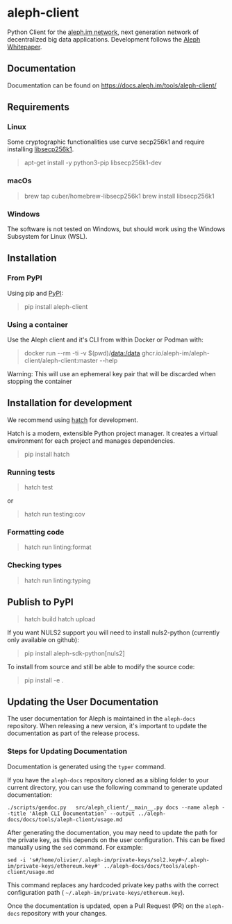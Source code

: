 # aleph-client

Python Client for the [aleph.im network](https://www.aleph.im), next generation network of
decentralized big data applications. Development follows the [Aleph
Whitepaper](https://github.com/aleph-im/aleph-whitepaper).

## Documentation

Documentation can be found on https://docs.aleph.im/tools/aleph-client/

## Requirements

### Linux

Some cryptographic functionalities use curve secp256k1 and require
installing [libsecp256k1](https://github.com/bitcoin-core/secp256k1).

> apt-get install -y python3-pip libsecp256k1-dev

### macOs

> brew tap cuber/homebrew-libsecp256k1
> brew install libsecp256k1

### Windows

The software is not tested on Windows, but should work using 
the Windows Subsystem for Linux (WSL).

## Installation

### From PyPI

Using pip and [PyPI](https://pypi.org/project/aleph-client/):

> pip install aleph-client

### Using a container

Use the Aleph client and it\'s CLI from within Docker or Podman with:

> docker run --rm -ti -v $(pwd)/<data:/data> ghcr.io/aleph-im/aleph-client/aleph-client:master --help

Warning: This will use an ephemeral key pair that will be discarded when
stopping the container

## Installation for development

We recommend using [hatch](https://hatch.pypa.io/) for development.

Hatch is a modern, extensible Python project manager. 
It creates a virtual environment for each project and manages dependencies.

> pip install hatch
 
### Running tests

> hatch test

or

> hatch run testing:cov

### Formatting code

> hatch run linting:format

### Checking types

> hatch run linting:typing

## Publish to PyPI

> hatch build
> hatch upload

If you want NULS2 support you will need to install nuls2-python
(currently only available on github):

> pip install aleph-sdk-python[nuls2]

To install from source and still be able to modify the source code:

> pip install -e .

## Updating the User Documentation

The user documentation for Aleph is maintained in the `aleph-docs` repository. When releasing a new version, it's
important to update the documentation as part of the release process.

### Steps for Updating Documentation

Documentation is generated using the `typer` command.

If you have the `aleph-docs` repository cloned as a sibling folder to your current directory, you can use the following
command to generate updated documentation:

```shell
./scripts/gendoc.py   src/aleph_client/__main__.py docs --name aleph --title 'Aleph CLI Documentation' --output ../aleph-docs/docs/tools/aleph-client/usage.md
```

After generating the documentation, you may need to update the path for the private key, as this depends on the user
configuration. This can be fixed manually using the `sed` command. For example:

```shell
sed -i 's#/home/olivier/.aleph-im/private-keys/sol2.key#~/.aleph-im/private-keys/ethereum.key#' ../aleph-docs/docs/tools/aleph-client/usage.md
```

This command replaces any hardcoded private key paths with the correct configuration path (
`~/.aleph-im/private-keys/ethereum.key`).

Once the documentation is updated, open a Pull Request (PR) on the `aleph-docs` repository with your changes.